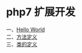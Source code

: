 # php7 扩展开发
一、[Hello World](https://github.com/dinoxxx/php7_extension/blob/master/1.%20hello_world.md)<br>
二、[方法定义](https://github.com/dinoxxx/php7_extension/blob/master/2.%20function_definition.md)<br>
三、[类的定义](https://github.com/dinoxxx/php7_extension/blob/master/3.%20class_definition.md)<br>
